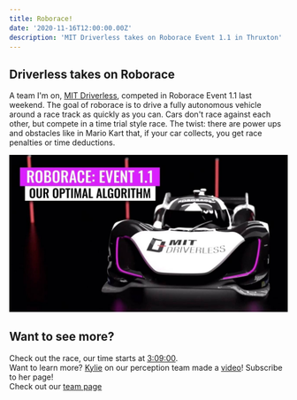 ```yaml
---
title: Roborace!
date: '2020-11-16T12:00:00.00Z'
description: 'MIT Driverless takes on Roborace Event 1.1 in Thruxton'
---
```


## Driverless takes on Roborace

A team I'm on, [MIT Driverless](http://driverless.mit.edu/), competed in Roborace Event 1.1 last weekend. The goal of roborace is to drive a fully autonomous vehicle around a race track as quickly as you can. Cars don't race against each other, but compete in a time trial style race. The twist: there are power ups and obstacles like in Mario Kart that, if your car collects, you get race penalties or time deductions.

![Driverless](./driverless.jpg)

## Want to see more?
Check out the race, our time starts at [3:09:00](https://www.youtube.com/watch?v=tKQAIDckIfU).\
Want to learn more? [Kylie](https://www.youtube.com/channel/UCKMjvg6fB6WS5WrPtbV4F5g) on our perception team made a [video](https://www.youtube.com/watch?v=YvIVE91WWKc)! Subscribe to her page!\
Check out our [team page](https://edgerton.mit.edu/clubs-teams/mit-driverless)
